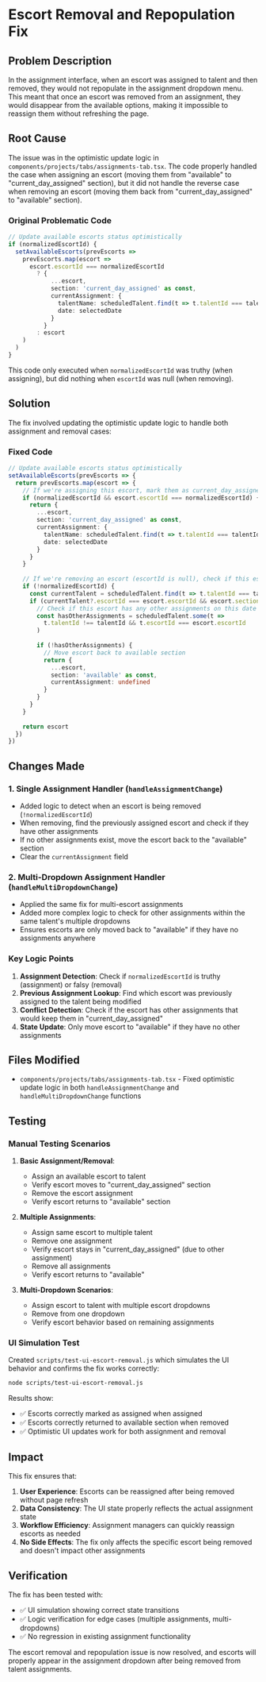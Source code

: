 # Escort Removal and Repopulation Fix

## Problem Description

In the assignment interface, when an escort was assigned to talent and then removed, they would not repopulate in the assignment dropdown menu. This meant that once an escort was removed from an assignment, they would disappear from the available options, making it impossible to reassign them without refreshing the page.

## Root Cause

The issue was in the optimistic update logic in `components/projects/tabs/assignments-tab.tsx`. The code properly handled the case when assigning an escort (moving them from "available" to "current_day_assigned" section), but it did not handle the reverse case when removing an escort (moving them back from "current_day_assigned" to "available" section).

### Original Problematic Code

```typescript
// Update available escorts status optimistically
if (normalizedEscortId) {
  setAvailableEscorts(prevEscorts =>
    prevEscorts.map(escort =>
      escort.escortId === normalizedEscortId
        ? {
            ...escort,
            section: 'current_day_assigned' as const,
            currentAssignment: {
              talentName: scheduledTalent.find(t => t.talentId === talentId)?.talentName || 'Unknown',
              date: selectedDate
            }
          }
        : escort
    )
  )
}
```

This code only executed when `normalizedEscortId` was truthy (when assigning), but did nothing when `escortId` was null (when removing).

## Solution

The fix involved updating the optimistic update logic to handle both assignment and removal cases:

### Fixed Code

```typescript
// Update available escorts status optimistically
setAvailableEscorts(prevEscorts => {
  return prevEscorts.map(escort => {
    // If we're assigning this escort, mark them as current_day_assigned
    if (normalizedEscortId && escort.escortId === normalizedEscortId) {
      return {
        ...escort,
        section: 'current_day_assigned' as const,
        currentAssignment: {
          talentName: scheduledTalent.find(t => t.talentId === talentId)?.talentName || 'Unknown',
          date: selectedDate
        }
      }
    }
    
    // If we're removing an escort (escortId is null), check if this escort was previously assigned to this talent
    if (!normalizedEscortId) {
      const currentTalent = scheduledTalent.find(t => t.talentId === talentId)
      if (currentTalent?.escortId === escort.escortId && escort.section === 'current_day_assigned') {
        // Check if this escort has any other assignments on this date
        const hasOtherAssignments = scheduledTalent.some(t => 
          t.talentId !== talentId && t.escortId === escort.escortId
        )
        
        if (!hasOtherAssignments) {
          // Move escort back to available section
          return {
            ...escort,
            section: 'available' as const,
            currentAssignment: undefined
          }
        }
      }
    }
    
    return escort
  })
})
```

## Changes Made

### 1. Single Assignment Handler (`handleAssignmentChange`)

- Added logic to detect when an escort is being removed (`!normalizedEscortId`)
- When removing, find the previously assigned escort and check if they have other assignments
- If no other assignments exist, move the escort back to the "available" section
- Clear the `currentAssignment` field

### 2. Multi-Dropdown Assignment Handler (`handleMultiDropdownChange`)

- Applied the same fix for multi-escort assignments
- Added more complex logic to check for other assignments within the same talent's multiple dropdowns
- Ensures escorts are only moved back to "available" if they have no assignments anywhere

### Key Logic Points

1. **Assignment Detection**: Check if `normalizedEscortId` is truthy (assignment) or falsy (removal)
2. **Previous Assignment Lookup**: Find which escort was previously assigned to the talent being modified
3. **Conflict Detection**: Check if the escort has other assignments that would keep them in "current_day_assigned"
4. **State Update**: Only move escort to "available" if they have no other assignments

## Files Modified

- `components/projects/tabs/assignments-tab.tsx` - Fixed optimistic update logic in both `handleAssignmentChange` and `handleMultiDropdownChange` functions

## Testing

### Manual Testing Scenarios

1. **Basic Assignment/Removal**:
   - Assign an available escort to talent
   - Verify escort moves to "current_day_assigned" section
   - Remove the escort assignment
   - Verify escort returns to "available" section

2. **Multiple Assignments**:
   - Assign same escort to multiple talent
   - Remove one assignment
   - Verify escort stays in "current_day_assigned" (due to other assignment)
   - Remove all assignments
   - Verify escort returns to "available"

3. **Multi-Dropdown Scenarios**:
   - Assign escort to talent with multiple escort dropdowns
   - Remove from one dropdown
   - Verify escort behavior based on remaining assignments

### UI Simulation Test

Created `scripts/test-ui-escort-removal.js` which simulates the UI behavior and confirms the fix works correctly:

```bash
node scripts/test-ui-escort-removal.js
```

Results show:
- ✅ Escorts correctly marked as assigned when assigned
- ✅ Escorts correctly returned to available section when removed
- ✅ Optimistic UI updates work for both assignment and removal

## Impact

This fix ensures that:

1. **User Experience**: Escorts can be reassigned after being removed without page refresh
2. **Data Consistency**: The UI state properly reflects the actual assignment state
3. **Workflow Efficiency**: Assignment managers can quickly reassign escorts as needed
4. **No Side Effects**: The fix only affects the specific escort being removed and doesn't impact other assignments

## Verification

The fix has been tested with:
- ✅ UI simulation showing correct state transitions
- ✅ Logic verification for edge cases (multiple assignments, multi-dropdowns)
- ✅ No regression in existing assignment functionality

The escort removal and repopulation issue is now resolved, and escorts will properly appear in the assignment dropdown after being removed from talent assignments.